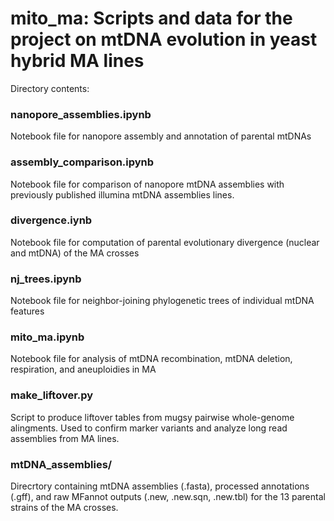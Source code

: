 # mito_ma: Scripts and data for the project on mtDNA evolution in yeast hybrid MA lines

Directory contents:

### nanopore_assemblies.ipynb
Notebook file for nanopore assembly and annotation of parental mtDNAs

### assembly_comparison.ipynb
Notebook file for comparison of nanopore mtDNA assemblies with previously published illumina mtDNA assemblies
lines.

### divergence.iynb
Notebook file for computation of parental evolutionary divergence (nuclear and mtDNA) of the MA crosses

### nj_trees.ipynb
Notebook file for neighbor-joining phylogenetic trees of individual mtDNA features

### mito_ma.ipynb
Notebook file for analysis of mtDNA recombination, mtDNA deletion, respiration, and aneuploidies in MA 

### make_liftover.py
Script to produce liftover tables from mugsy pairwise whole-genome alingments. Used to confirm marker variants and analyze long read assemblies from MA lines.

### mtDNA_assemblies/
Direcrtory containing mtDNA assemblies (.fasta), processed annotations (.gff), and raw MFannot outputs (.new, .new.sqn, .new.tbl) for the 13 parental strains of the MA crosses.

